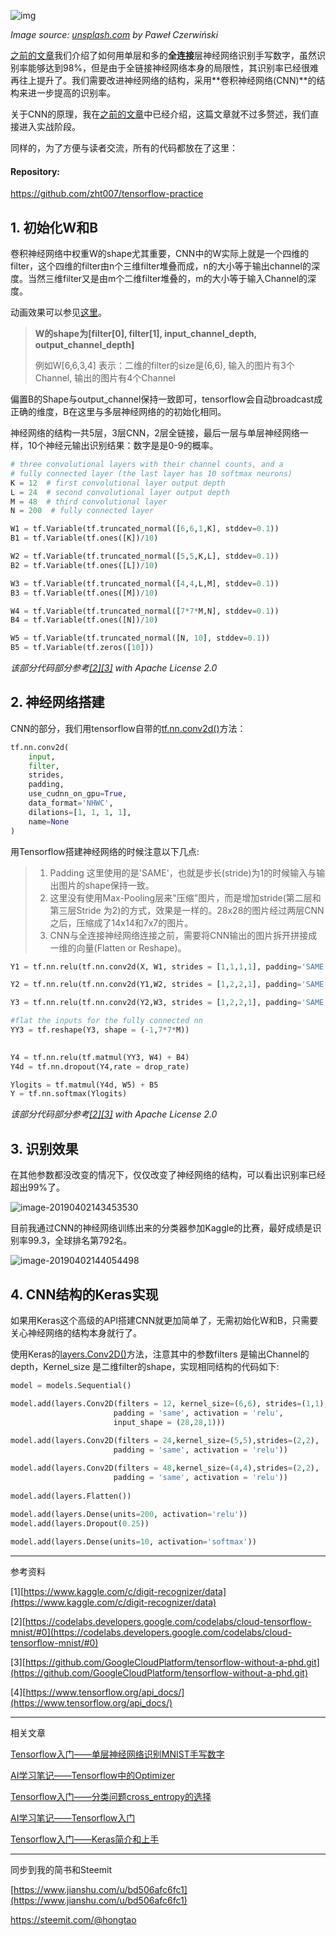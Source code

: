 ![img](https://images.unsplash.com/photo-1553949312-1b37019c1c15?ixlib=rb-1.2.1&ixid=eyJhcHBfaWQiOjEyMDd9&auto=format&fit=crop&w=1000&q=80)

*Image source: [unsplash.com](https://images.unsplash.com/photo-1553949312-1b37019c1c15?ixlib=rb-1.2.1&ixid=eyJhcHBfaWQiOjEyMDd9&auto=format&fit=crop&w=1350&q=80) by Paweł Czerwiński*

[之前的文章](https://steemit.com/cn-stem/@hongtao/6qe2nw-tensorflow-mnist)我们介绍了如何用单层和多的**全连接**层神经网络识别手写数字，虽然识别率能够达到98%，但是由于全链接神经网络本身的局限性，其识别率已经很难再往上提升了。我们需要改进神经网络的结构，采用**卷积神经网络(CNN)**的结构来进一步提高的识别率。

关于CNN的原理，我在[之前的文章](https://steemit.com/cn/@hongtao/ai-1-cnn)中已经介绍，这篇文章就不过多赘述，我们直接进入实战阶段。

同样的，为了方便与读者交流，所有的代码都放在了这里：

#### Repository:

https://github.com/zht007/tensorflow-practice



## 1. 初始化W和B

卷积神经网络中权重W的shape尤其重要，CNN中的W实际上就是一个四维的filter，这个四维的filter由n个三维filter堆叠而成，n的大小等于输出channel的深度。当然三维filter又是由m个二维filter堆叠的，m的大小等于输入Channel的深度。

动画效果可以参见[这里](https://codelabs.developers.google.com/codelabs/cloud-tensorflow-mnist/#10)。

> **W的shape为[filter[0], filter[1], input_channel_depth, output_channel_depth]**
>
> 例如W[6,6,3,4] 表示：二维的filter的size是(6,6), 输入的图片有3个Channel, 输出的图片有4个Channel

偏置B的Shape与output_channel保持一致即可，tensorflow会自动broadcast成正确的维度，B在这里与多层神经网络的的初始化相同。

神经网络的结构一共5层，3层CNN，2层全链接，最后一层与单层神经网络一样，10个神经元输出识别结果：数字是是0-9的概率。

```python
# three convolutional layers with their channel counts, and a
# fully connected layer (the last layer has 10 softmax neurons)
K = 12  # first convolutional layer output depth
L = 24  # second convolutional layer output depth
M = 48  # third convolutional layer
N = 200  # fully connected layer

W1 = tf.Variable(tf.truncated_normal([6,6,1,K], stddev=0.1)) 
B1 = tf.Variable(tf.ones([K])/10)

W2 = tf.Variable(tf.truncated_normal([5,5,K,L], stddev=0.1))
B2 = tf.Variable(tf.ones([L])/10)

W3 = tf.Variable(tf.truncated_normal([4,4,L,M], stddev=0.1))
B3 = tf.Variable(tf.ones([M])/10)

W4 = tf.Variable(tf.truncated_normal([7*7*M,N], stddev=0.1))
B4 = tf.Variable(tf.ones([N])/10)

W5 = tf.Variable(tf.truncated_normal([N, 10], stddev=0.1))
B5 = tf.Variable(tf.zeros([10]))
```

*该部分代码部分参考[[2]](https://codelabs.developers.google.com/codelabs/cloud-tensorflow-mnist/#0)[[3]](https://github.com/GoogleCloudPlatform/tensorflow-without-a-phd.git) with Apache License 2.0*

## 2. 神经网络搭建

CNN的部分，我们用tensorflow自带的[tf.nn.conv2d()](https://www.tensorflow.org/api_docs/python/tf/nn/conv2d)方法：

```python
tf.nn.conv2d(
    input,
    filter,
    strides,
    padding,
    use_cudnn_on_gpu=True,
    data_format='NHWC',
    dilations=[1, 1, 1, 1],
    name=None
)
```

用Tensorflow搭建神经网络的时候注意以下几点:

>1. Padding 这里使用的是'SAME'，也就是步长(stride)为1的时候输入与输出图片的shape保持一致。
>2. 这里没有使用Max-Pooling层来"压缩"图片，而是增加stride(第二层和第三层Stride 为2)的方式，效果是一样的。28x28的图片经过两层CNN之后，压缩成了14x14和7x7的图片。
>3. CNN与全连接神经网络连接之前，需要将CNN输出的图片拆开拼接成一维的向量(Flatten or Reshape)。

```python
Y1 = tf.nn.relu(tf.nn.conv2d(X, W1, strides = [1,1,1,1], padding='SAME') + B1)

Y2 = tf.nn.relu(tf.nn.conv2d(Y1,W2, strides = [1,2,2,1], padding='SAME') + B2)

Y3 = tf.nn.relu(tf.nn.conv2d(Y2,W3, strides = [1,2,2,1], padding='SAME') + B3)

#flat the inputs for the fully connected nn
YY3 = tf.reshape(Y3, shape = (-1,7*7*M))
                

Y4 = tf.nn.relu(tf.matmul(YY3, W4) + B4)
Y4d = tf.nn.dropout(Y4,rate = drop_rate)

Ylogits = tf.matmul(Y4d, W5) + B5
Y = tf.nn.softmax(Ylogits)
```

*该部分代码部分参考[[2]](https://codelabs.developers.google.com/codelabs/cloud-tensorflow-mnist/#0)[[3]](https://github.com/GoogleCloudPlatform/tensorflow-without-a-phd.git) with Apache License 2.0*

## 3. 识别效果

在其他参数都没改变的情况下，仅仅改变了神经网络的结构，可以看出识别率已经超出99%了。

![image-20190402143453530](https://ws3.sinaimg.cn/large/006tKfTcgy1g1om7o32cej30b5098mxj.jpg)

目前我通过CNN的神经网络训练出来的分类器参加Kaggle的比赛，最好成绩是识别率99.3，全球排名第792名。

![image-20190402144054498](https://ws4.sinaimg.cn/large/006tKfTcgy1g1omdw7vj6j30u20anwg0.jpg)

## 4. CNN结构的Keras实现

如果用Keras这个高级的API搭建CNN就更加简单了，无需初始化W和B，只需要关心神经网络的结构本身就行了。

使用Keras的[layers.Conv2D()](https://www.tensorflow.org/api_docs/python/tf/keras/layers/Conv2D)方法，注意其中的参数filters 是输出Channel的depth，Kernel_size 是二维filter的shape，实现相同结构的代码如下:

```python
model = models.Sequential()

model.add(layers.Conv2D(filters = 12, kernel_size=(6,6), strides=(1,1),
                       padding = 'same', activation = 'relu',
                       input_shape = (28,28,1)))
          
model.add(layers.Conv2D(filters = 24,kernel_size=(5,5),strides=(2,2),
                       padding = 'same', activation = 'relu'))

model.add(layers.Conv2D(filters = 48,kernel_size=(4,4),strides=(2,2),
                       padding = 'same', activation = 'relu'))
          
model.add(layers.Flatten())          
          
model.add(layers.Dense(units=200, activation='relu'))
model.add(layers.Dropout(0.25))

model.add(layers.Dense(units=10, activation='softmax'))
```





------

参考资料

[1][https://www.kaggle.com/c/digit-recognizer/data](https://www.kaggle.com/c/digit-recognizer/data)

[2][https://codelabs.developers.google.com/codelabs/cloud-tensorflow-mnist/#0](https://codelabs.developers.google.com/codelabs/cloud-tensorflow-mnist/#0)

[3][https://github.com/GoogleCloudPlatform/tensorflow-without-a-phd.git](https://github.com/GoogleCloudPlatform/tensorflow-without-a-phd.git)

[4][https://www.tensorflow.org/api_docs/](https://www.tensorflow.org/api_docs/)

------

相关文章

[Tensorflow入门——单层神经网络识别MNIST手写数字](https://steemit.com/cn-stem/@hongtao/tensorflow-mnist)

[AI学习笔记——Tensorflow中的Optimizer](https://steemit.com/tensorflow/@hongtao/ai-tensorflow-optimizer)

[Tensorflow入门——分类问题cross_entropy的选择](https://steemit.com/cn-stem/@hongtao/tensorflow-crossentropy-how-to-choose-crossentropy-loss-in-tensorflow-for-classification)

[AI学习笔记——Tensorflow入门](https://steemit.com/cn-stem/@hongtao/ai-tensorflow)

[Tensorflow入门——Keras简介和上手](https://steemit.com/cn-stem/@hongtao/tensorflow-keras)

------

同步到我的简书和Steemit

[https://www.jianshu.com/u/bd506afc6fc1](https://www.jianshu.com/u/bd506afc6fc1)

<https://steemit.com/@hongtao>

